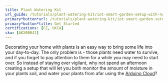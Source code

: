 ```yaml
---
title: Plant Watering Kit
url_guide: /tutorials/plant-watering-kit/iot-smart-garden-setup-with-nanorp2040
primary*button*url: /tutorials/plant-watering-kit/iot-smart-garden-setup-with-nanorp2040
primary*button*title: Get Started
certifications: [CE, UKCA]
sku: [AKX00041]
---
```


Decorating your home with plants is an easy way to bring some life into your day-to-day. The only problem is - those plants need water to survive, and if you forget to pay attention to them for a while you may need to start over. So instead of staying ever vigilant, why not spend an afternoon creating a setup that will let you both monitor the amount of moisture in your plants soil, and water your plants from afar using the [Arduino Cloud](https://docs.arduino.cc/cloud/iot-cloud)?